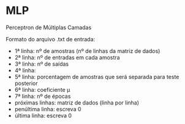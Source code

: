 # MLP

Perceptron de Múltiplas Camadas

Formato do arquivo .txt de entrada:
 * 1ª linha: nº de amostras (nº de linhas da matriz de dados)
 * 2ª linha: nº de entradas em cada amostra
 * 3ª linha: nº de saídas
 * 4ª linha: 
 * 5ª linha: porcentagem de amostras que será separada para teste posterior
 * 6ª linha: coeficiente μ
 * 7ª linha: nº de épocas
 * próximas linhas: matriz de dados (linha por linha)
 * penúltima linha: escreva 0
 * última linha: escreva 0
